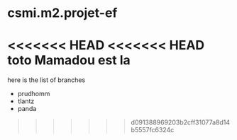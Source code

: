 csmi.m2.projet-ef
=================

<<<<<<< HEAD
<<<<<<< HEAD
toto Mamadou est la
=======
here is the list of branches
 - prudhomm
 - tlantz
 - panda
 
>>>>>>> d091388969203b2cff31077a8d14b5557fc6324c
